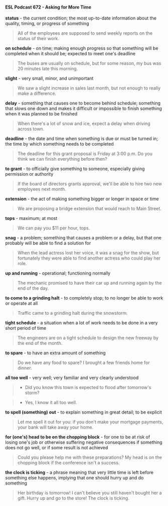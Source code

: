 #### ESL Podcast 672 - Asking for More Time

**status** - the current condition; the most up-to-date information about the quality,
timing, or progress of something

> All of the employees are supposed to send weekly reports on the status of their
work.

**on schedule** - on time; making enough progress so that something will be
completed when it should be; expected to meet one's deadline

> The buses are usually on schedule, but for some reason, my bus was 20
minutes late this morning.

**slight** - very small, minor, and unimportant

> We saw a slight increase in sales last month, but not enough to really make a
difference.

**delay** - something that causes one to become behind schedule; something that
slows one down and makes it difficult or impossible to finish something when it
was planned to be finished

> When there's a lot of snow and ice, expect a delay when driving across town.

**deadline** - the date and time when something is due or must be turned in; the
time by which something needs to be completed

> The deadline for this grant proposal is Friday at 3:00 p.m. Do you think we can
finish everything before then?

**to grant** - to officially give something to someone, especially giving permission
or authority

> If the board of directors grants approval, we'll be able to hire two new
employees next month.

**extension** - the act of making something bigger or longer in space or time

> We are proposing a bridge extension that would reach to Main Street.

**tops** - maximum; at most

> We can pay you $11 per hour, tops.

**snag** - a problem; something that causes a problem or a delay, but that one
probably will be able to find a solution for

> When the lead actress lost her voice, it was a snag for the show, but fortunately
they were able to find another actress who could play her role.

**up and running** - operational; functioning normally

> The mechanic promised to have their car up and running again by the end of
the day.

**to come to a grinding halt** - to completely stop; to no longer be able to work or
operate at all

> Traffic came to a grinding halt during the snowstorm.

**tight schedule** - a situation when a lot of work needs to be done in a very short
period of time

> The engineers are on a tight schedule to design the new freeway by the end of
the month.

**to spare** - to have an extra amount of something

> Do we have any food to spare? I brought a few friends home for dinner.

**all too well** - very well; very familiar and very clearly understood

> - Did you know this town is expected to flood after tomorrow's storm?

> - Yes, I know it all too well.

**to spell (something) out** - to explain something in great detail; to be explicit

> Let me spell it out for you: if you don't make your mortgage payments, your
bank will take away your home.

**for (one's) head to be on the chopping block** - for one to be at risk of losing
one's job or otherwise suffering negative consequences if something does not go
well, or if some result is not achieved

> Could you please help me with these preparations? My head is on the
chopping block if the conference isn't a success.

**the clock is ticking** - a phrase meaning that very little time is left before
something else happens, implying that one should hurry up and do something

> Her birthday is tomorrow! I can't believe you still haven't bought her a gift.
Hurry up and go to the store! The clock is ticking.

